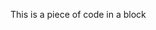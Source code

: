 This is a
piece of code
in a block
<div class="open_grepper_editor" title="Edit & Save To Grepper"></div>